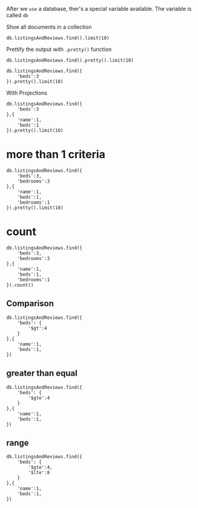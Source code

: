 After we   `use` a database, ther's a special variable available.
The variable is called `db`

Shoe all documents in a collection
```
db.listingsAndReviews.find().limit(10)
```

Prettify the output with `.pretty()` function
```
db.listingsAndReviews.find().pretty().limit(10)
```

```
db.listingsAndReviews.find({
    'beds':3
}).pretty().limit(10)
```

With Projections
```
db.listingsAndReviews.find({
    'beds':3
},{
    'name':1,
    'beds':1
}).pretty().limit(10)
```
# more than 1 criteria
```
db.listingsAndReviews.find({
    'beds':3,
    'bedrooms':3
},{
    'name':1,
    'beds':1,
    'bedrooms':1
}).pretty().limit(10)
```
# count
```
db.listingsAndReviews.find({
    'beds':3,
    'bedrooms':3
},{
    'name':1,
    'beds':1,
    'bedrooms':1
}).count()
```
## Comparison
```
db.listingsAndReviews.find({
    'beds': {
        '$gt':4
    }
},{
    'name':1,
    'beds':1,
})
```

## greater than equal
```
db.listingsAndReviews.find({
    'beds': {
        '$gte':4
    }
},{
    'name':1,
    'beds':1,
})

```

## range
```
db.listingsAndReviews.find({
    'beds': {
        '$gte':4,
        '$lte':8
    }
},{
    'name':1,
    'beds':1,
})
```
